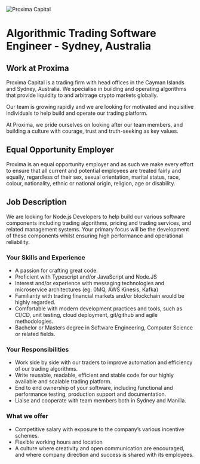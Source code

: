 <!-- markdownlint-disable-next-line MD041 -->
![Proxima Capital](images/Proxima.png "Proxima Capital")

# Algorithmic Trading Software Engineer - Sydney, Australia

## Work at Proxima

Proxima Capital is a trading firm with head offices in the Cayman Islands 
and Sydney, Australia. We specialise in building and operating algorithms
that provide liquidity to and arbitrage crypto markets globally.

Our team is growing rapidly and we are looking for motivated and inquisitive
individuals to help build and operate our trading platform.

At Proxima, we pride ourselves on looking after our team members, and building
a culture with courage, trust and truth-seeking as key values.

## Equal Opportunity Employer

Proxima is an equal opportunity employer and as such we make every effort to
ensure that all current and potential employees are treated fairly and equally,
regardless of their sex, sexual orientation, marital status, race, colour,
nationality, ethnic or national origin, religion, age or disability.

## Job Description

We are looking for Node.js Developers to help build our various software
components including trading algorithms, pricing and trading services, and
related management systems. Your primary focus will be the development of these
components whilst ensuring high performance and operational reliability.

### Your Skills and Experience

* A passion for crafting great code.
* Proficient with Typescript and/or JavaScript and Node.JS
* Interest and/or experience with messaging technologies and microservice
  architectures (eg: 0MQ, AWS Kinesis, Kafka)
* Familiarity with trading financial markets and/or blockchain would be highly
  regarded.
* Comfortable with modern development practices and tools, such as CI/CD, unit
  testing, cloud deployment, git/github and agile methodologies.
* Bachelor or Masters degree in Software Engineering, Computer Science or
  related fields.

### Your Responsibilities

* Work side by side with our traders to improve automation and efficiency of our
  trading algorithms.
* Write reusable, readable, efficient and stable code for our highly available
  and scalable trading platform.
* End to end ownership of your software, including functional and performance
  testing, production support and documentation.
* Liaise and cooperate with team members both in Sydney and Manilla.

### What we offer

* Competitive salary with exposure to the company’s various incentive schemes.
* Flexible working hours and location
* A culture where creativity and open communication are encouraged, and where
  company direction and success is shared with its employees.
